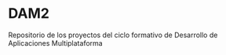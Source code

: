 # DAM2

Repositorio de los proyectos del ciclo formativo de Desarrollo de Aplicaciones Multiplataforma
